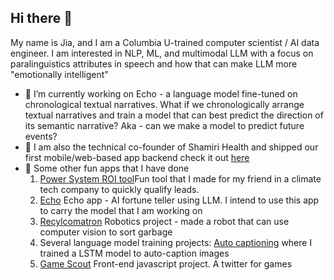 ## Hi there 👋

My name is Jia, and I am a Columbia U-trained computer scientist / AI data engineer. I am interested in NLP, ML, and multimodal LLM with a focus on paralinguistics attributes in speech and how that can make LLM more "emotionally intelligent" 

- 🔭 I’m currently working on Echo - a language model fine-tuned on chronological textual narratives. What if we chronologically arrange textual narratives and train a model that can best predict the direction of its semantic narrative? Aka - can we make a model to predict future events?
- 🌱 I am also the technical co-founder of Shamiri Health and shipped our first mobile/web-based app backend check it out [here](https://www.shamirihealth.com/)
- 👯 Some other fun apps that I have done
  1. [Power System ROI tool](https://github.com/jiajiabinx/power-system-roi/tree/main)Fun tool that I made for my friend in a climate tech company to quickly qualify leads.
  2. [Echo](https://github.com/jiajiabinx/echo) Echo app - AI fortune teller using LLM. I intend to use this app to carry the model that I am working on
  3. [Recylcomatron](https://github.com/jiajiabinx/recylcomatron) Robotics project - made a robot that can use computer vision to sort garbage
  4. Several language model training projects: [Auto captioning](https://github.com/jiajiabinx/auto_caption) where I trained a LSTM model to auto-caption images
  5. [Game Scout](https://github.com/jiajiabinx/game_scout) Front-end javascript project. A twitter for games

